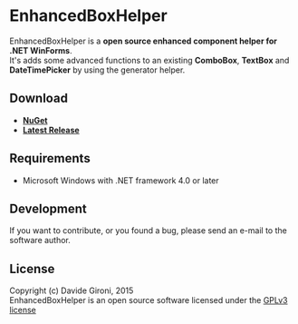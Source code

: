 # EnhancedBoxHelper


EnhancedBoxHelper is a **open source enhanced component helper for .NET WinForms**.  
It's adds some advanced functions to an existing **ComboBox**, **TextBox** and **DateTimePicker** by using the generator helper.


## Download

+ **[NuGet](https://www.nuget.org/packages/DG.EnhancedBoxHelpers)**
+ **[Latest Release](../../releases/latest)**


## Requirements

* Microsoft Windows with .NET framework 4.0 or later


## Development

If you want to contribute, or you found a bug, please send an e-mail to the software author.


## License

Copyright (c) Davide Gironi, 2015  
EnhancedBoxHelper is an open source software licensed under the [GPLv3 license](http://opensource.org/licenses/GPL-3.0)